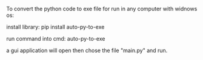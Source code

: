 To convert the python code to exe file for run in any computer with widnows os:

install library:
pip install auto-py-to-exe

run command into cmd:
auto-py-to-exe

a gui application will open then chose the file "main.py" and run.
